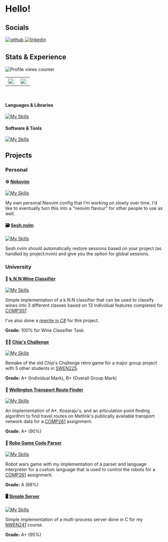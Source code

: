 # Hello!
## Socials
<a href="https://github.com/NiamhFerns" target="_blank">
<img src=https://img.shields.io/badge/github-%2324292e.svg?&style=for-the-badge&logo=github&logoColor=white alt=github style="margin-bottom: 5px;" />
</a>
<a href="https://www.linkedin.com/in/niamhferns/" target="_blank">
<img src=https://img.shields.io/badge/linkedin-%231E77B5.svg?&style=for-the-badge&logo=linkedin&logoColor=white alt=linkedin style="margin-bottom: 5px;" />
</a>

## Stats & Experience

![Profile views counter](https://komarev.com/ghpvc/?username=NiamhFerns&&style=flat-square)  

<table><tr><td valign="top" width="50%">

<img src="https://github-readme-stats.vercel.app/api?username=NiamhFerns&show_icons=true&count_private=true&include_all_commits&hide_border=true&theme=synthwave" align="left" style="width: 100%" />

</td><td valign="top" width="50%">

<img src="https://github-readme-stats.vercel.app/api/top-langs/?username=NiamhFerns&hide_border=true&layout=compact&theme=synthwave" align="left" style="width: 100%" />

</td></tr></table>  

<br/>

#### Languages & Libraries
[![My Skills](https://skillicons.dev/icons?i=java,rust,py,c,cpp,cs,dotnet,lua,html,css,javascript,react,mysql)](https://skillicons.dev)

#### Software & Tools
[![My Skills](https://skillicons.dev/icons?i=linux,git,github,gitlab,neovim,idea,vscode,godot)](https://skillicons.dev)

## Projects
### Personal
#### ⚙️ [Nekovim](https://github.com/Nekovim/Nekovim)
[![My Skills](https://skillicons.dev/icons?i=lua,neovim)](https://skillicons.dev)

My own personal Neovim config that I'm working on slowly over time. I'd like to eventually turn this into a "neovim flavour" for other people to use as well.

#### 🗃️ [Sesh.nvim](https://github.com/NiamhFerns/sesh.nvim)
[![My Skills](https://skillicons.dev/icons?i=lua,neovim)](https://skillicons.dev)

Sesh.nvim should automatically restore sessions based on your project (as handled by project.nvim) and give you the option for global sessions. 

### University
#### 🍷 [k.N.N Wine Classifier](https://github.com/NiamhFerns-VUW/WineClassifier)
[![My Skills](https://skillicons.dev/icons?i=rust,cs,dotnet)](https://skillicons.dev)


Simple implementation of a k.N.N classifier that can be used to classify wines into 3 different classes based on 13 individual features completed for [COMP307](https://www.wgtn.ac.nz/courses/comp/307/2023/offering?crn=968).

I've also done a [rewrite in C#](https://github.com/NiamhFerns/wine-sharpifier) for this project.

**Grade:** 100% for Wine Classifier Task.

#### 🙍‍♂️ [Chip's Challenge](https://github.com/NiamhFerns-VUW/ChipsChallenge)
[![My Skills](https://skillicons.dev/icons?i=java)](https://skillicons.dev)

Remake of the old Chip's Challenge retro game for a major group project with 5 other students in [SWEN225](https://www.wgtn.ac.nz/courses/swen/225/2022/offering?crn=30043).

**Grade:** A+ (Individual Mark), B+ (Overall Group Mark)

#### 🚌 [Wellington Transport Route Finder](https://github.com/NiamhFerns-VUW/WellingtonTransport)
[![My Skills](https://skillicons.dev/icons?i=java)](https://skillicons.dev)

An implementation of A*, Kosaraju's, and an articulation point finding algorithm to find travel routes on Metlink's publically available transport network data for a [COMP261](https://www.wgtn.ac.nz/courses/comp/261/2023/offering?crn=18314) assignment.

**Grade:** A+ (90%) 

#### 🤖 [Robo Game Code Parser](https://github.com/NiamhFerns-VUW/RoboGame)
[![My Skills](https://skillicons.dev/icons?i=java)](https://skillicons.dev)

Robot wars game with my implementation of a parser and language interpreter for a custom language that is used to control the robots for a [COMP261](https://www.wgtn.ac.nz/courses/comp/261/2023/offering?crn=18314) assignment.

**Grade:** A (88%)

#### 🖥️ [Simple Server](https://github.com/NiamhFerns-VUW/NWEN241-Assignment-3)
[![My Skills](https://skillicons.dev/icons?i=c)](https://skillicons.dev)

Simple implementation of a multi-process server done in C for my [NWEN241](https://www.wgtn.ac.nz/courses/nwen/241/2023/offering?crn=18315) course.

**Grade:** A+ (95%)
